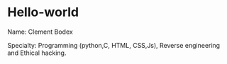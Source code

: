 # Hello-world

Name: Clement Bodex

 
Specialty: Programming (python,C, HTML, CSS,Js), 
Reverse engineering and Ethical hacking.

